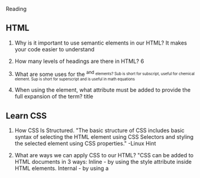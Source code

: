 Reading

## HTML

1. Why is it important to use semantic elements in our HTML?
  It makes your code easier to understand

2. How many levels of headings are there in HTML?
6

3. What are some uses for the <sup> and <sub> elements?
Sub is short for subscript, useful for chemical element. Sup is short for superscript and is useful in math equations

4. When using the <abbr> element, what attribute must be added to provide the full expansion of the term?
title

## Learn CSS

1. How CSS Is Structured.
"The basic structure of CSS includes basic syntax of selecting the HTML element using CSS Selectors and styling the selected element using CSS properties." -Linux Hint

2. What are ways we can apply CSS to our HTML?
"CSS can be added to HTML documents in 3 ways: Inline - by using the style attribute inside HTML elements. Internal - by using a <style> element in the <head> section. External - by using a <link> element to link to an external CSS file."-w3schools.com

3. Why should we avoid using inline styles?
"One of the main reasons that inline styling is not a good choice for your application is because it does not support (or it has really poor support) for CSS features.-"
Why you shouldn't use inline styling in production React appshttps://blog.logrocket.com 

## Review the block of code below and answer the following questions:

1. What is representing the selector? 
h2
2. Which components are the CSS declarations?
black, 5px
3. Which components are considered properties?
color, padding
   h2 {
     color: black;
     padding: 5px;
   }

## Learn JS


1. What data type is a sequence of text enclosed in single quote marks?
String literals. A string literal is zero or more characters enclosed in double ( " ) or single ( ' ) quotation marks.

2. List 4 types of JavaScript operators.
Arithmetic Operators.
Assignment Operators.
Comparison Operators.
Logical Operators.
Conditional Operators.
Type Operators.

3. Describe a real world Problem you could solve with a Function.
Math Equations

## Making Decisions In Your Code – Conditionals.

1. An if statement checks a __ and if it evaluates to ___, then the code block will execute.
boolean, true
2. What is the use of an else if?
to specify a new condition if the first condition is false .
List 3 different types of comparison operators.
Equal ( == ) Not equal ( != ) Strict equal ( === )
3. What is the difference between the logical operator && and ||?
The && and || Operators in JavaScript. If applied to boolean values, the && operator only returns true when both of its operands are true (and false in all other cases), while the || operator only returns false when both of its operands are false (and true in all other cases).- Marius Schulz
Front End Engineer

## Bookmark and Review
https://chris.beams.io/posts/git-commit/
Review: keep messages short and pithy. no tl:dr
